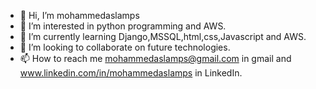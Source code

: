 - 👋 Hi, I’m mohammedaslamps
- 👀 I’m interested in python programming and AWS.
- 🌱 I’m currently learning Django,MSSQL,html,css,Javascript and AWS.
- 💞️ I’m looking to collaborate on future technologies.
- 📫 How to reach me mohammedaslamps@gmail.com in gmail and www.linkedin.com/in/mohammedaslamps in LinkedIn.

<!---
mohammedaslamps/mohammedaslamps is a ✨ special ✨ repository because its `README.md` (this file) appears on your GitHub profile.
You can click the Preview link to take a look at your changes.
--->
